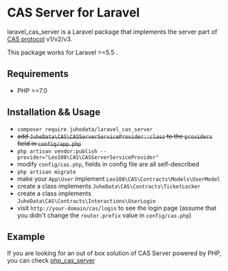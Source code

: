 # CAS Server for Laravel

laravel_cas_server is a Laravel package that implements the server part of [CAS protocol](https://apereo.github.io/cas/4.2.x/protocol/CAS-Protocol-Specification.html) v1/v2/v3.

This package works for Laravel >=5.5 .

## Requirements

- PHP >=7.0

## Installation && Usage

- `composer require juhedata/laravel_cas_server`
- <del>add `JuheData\CAS\CASServerServiceProvider::class` to the `providers` field in `config/app.php`</del>
- `php artisan vendor:publish --provider="Leo108\CAS\CASServerServiceProvider"`
- modify `config/cas.php`, fields in config file are all self-described
- `php artisan migrate`
- make your `App\User` implement `Leo108\CAS\Contracts\Models\UserModel`
- create a class implements `JuheData\CAS\Contracts\TicketLocker`
- create a class implements `JuheData\CAS\Contracts\Interactions\UserLogin`
- visit `http://your-domain/cas/login` to see the login page (assume that you didn't change the `router.prefix` value in `config/cas.php`)

## Example

If you are looking for an out of box solution of CAS Server powered by PHP, you can check [php_cas_server](https://github.com/leo108/php_cas_server)
